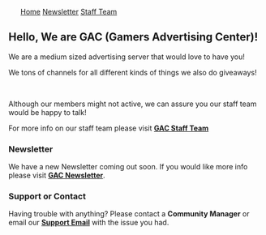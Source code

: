 <nav>
  <ul>
    <a href='https://gac-d.github.io/GAC-Website/'>Home</a>
    <a href='https://gac-d.github.io/GAC-Website/newsletter'>Newsletter</a>
    <a href='https://gac-d.github.io/GAC-Website/staff-team'>Staff Team</a>
  </ul>
</nav>

## Hello, We are GAC (Gamers Advertising Center)!

We are a medium sized advertising server that would love to have you!

We tons of channels for all different kinds of things we also do giveaways!

<br>

Although our members might not active, we can assure you our staff team would be happy to talk!


For more info on our staff team please visit **[GAC Staff Team](https://gac-d.github.io/GAC-Website/staff-team)**

### Newsletter

We have a new Newsletter coming out soon. If you would like more info please visit **[GAC Newsletter](https://gac-d.github.io/GAC-Website/newsletter)**.

### Support or Contact

Having trouble with anything? Please contact a **Community Manager** or email our **[Support Email](https://mail.google.com/mail/u/2/#inbox?compose=CllgCJfqcBHlvkTkJhfCVFkLhlkCBCPqVRBqlVWNHFwGHtpJdnpqLLlcZxFqjgKWTgwFmZNrwPg)** with the issue you had.

